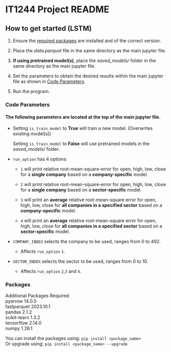 
# IT1244 Project README

## How to get started (LSTM)
1) Ensure the [required packages](#Packages) are installed and of the correct version.  

2) Place the *data.parquet* file in the same directory as the main jupyter file.

3) **If using pretrained model(s)**, place the *saved_models/* folder in the same directory as the main jupyter file.

4) Set the parameters to obtain the desired results within the main jupyter file as shown in [Code Parameters](#Code-Parameters).

5) Run the program.

### Code Parameters
#### The following parameters are located at the top of the main jupyter file.

- Setting `is_train_model` to **True** will train a new model. (Overwrites existing model(s))

  Setting `is_train_model` to **False** will use pretrained models in the *saved_models/* folder.
 
- `run_option` has 4 options:
	- `1` will print relative root-mean-square-error for open, high, low, close for a **single company** based on a **company-specific** model. 

	- `2` will print relative root-mean-square-error for open, high, low, close for a **single company** based on a **sector-specific** model.

	- `3` will print an **average** relative root-mean-square error for open, high, low, close for **all companies in a specified sector** based on a **company-specific** model.

	- `4` will print an **average** relative root-mean-square error for open, high, low, close for **all companies in a specified sector** based on a **sector-specific** model.

- `COMPANY_INDEX` selects the company to be used, ranges from 0 to 492.
	- Affects `run_option` `1`.
- `SECTOR_INDEX` selects the sector to be used, ranges from 0 to 10.
	- Affects `run_option` `2`,`3` and `4`.

### Packages
Additional Packages Required:  
pyarrow 14.0.0  
fastparquet 2023.10.1  
pandas 2.1.2  
scikit-learn 1.3.2  
tensorflow 2.14.0  
numpy 1.26.1  
  
You can install the packages using:
`pip install <package_name>`  
Or upgrade using:
`pip install <package_name> --upgrade`
